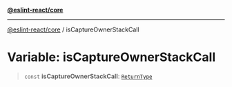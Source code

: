 [**@eslint-react/core**](../README.md)

***

[@eslint-react/core](../README.md) / isCaptureOwnerStackCall

# Variable: isCaptureOwnerStackCall

> `const` **isCaptureOwnerStackCall**: [`ReturnType`](../@eslint-react/namespaces/isReactAPICall/type-aliases/ReturnType.md)
